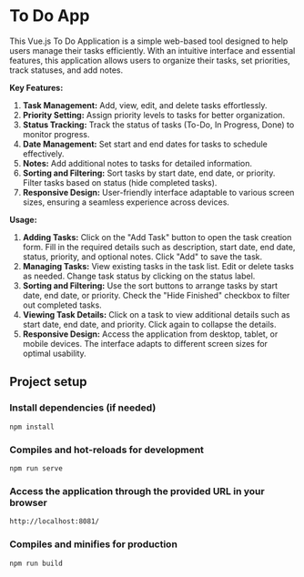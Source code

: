 # To Do App

This Vue.js To Do Application is a simple web-based tool designed to help users manage their tasks efficiently. With an intuitive interface and essential features, this application allows users to organize their tasks, set priorities, track statuses, and add notes.

**Key Features:**

1. **Task Management:** Add, view, edit, and delete tasks effortlessly.
2. **Priority Setting:** Assign priority levels to tasks for better organization.
3. **Status Tracking:** Track the status of tasks (To-Do, In Progress, Done) to monitor progress.
4. **Date Management:** Set start and end dates for tasks to schedule effectively.
5. **Notes:** Add additional notes to tasks for detailed information.
6. **Sorting and Filtering:** Sort tasks by start date, end date, or priority. Filter tasks based on status (hide completed tasks).
7. **Responsive Design:** User-friendly interface adaptable to various screen sizes, ensuring a seamless experience across devices.

**Usage:**

1. **Adding Tasks:** Click on the "Add Task" button to open the task creation form. Fill in the required details such as description, start date, end date, status, priority, and optional notes. Click "Add" to save the task.
2. **Managing Tasks:** View existing tasks in the task list. Edit or delete tasks as needed. Change task status by clicking on the status label.
3. **Sorting and Filtering:** Use the sort buttons to arrange tasks by start date, end date, or priority. Check the "Hide Finished" checkbox to filter out completed tasks.
4. **Viewing Task Details:** Click on a task to view additional details such as start date, end date, and priority. Click again to collapse the details.
5. **Responsive Design:** Access the application from desktop, tablet, or mobile devices. The interface adapts to different screen sizes for optimal usability.

## Project setup

### Install dependencies (if needed)
```
npm install
```

### Compiles and hot-reloads for development
```
npm run serve
```

### Access the application through the provided URL in your browser
```
http://localhost:8081/
```

### Compiles and minifies for production
```
npm run build
```
